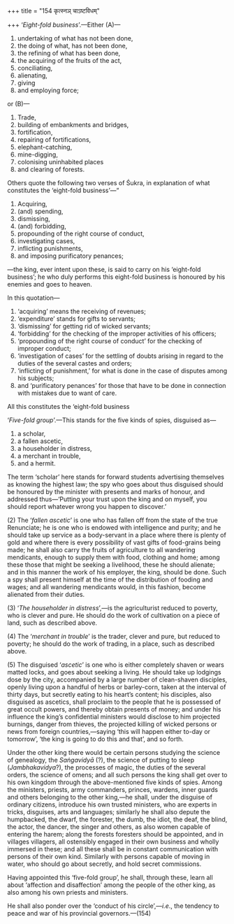+++
title = "154 कृत्स्नञ् चाऽष्टविधम्"

+++
‘*Eight-fold business*’.—Either (A)—

1.  undertaking of what has not been done,
2.  the doing of what, has not been done,
3.  the refining of what has been done,
4.  the acquiring of the fruits of the act,
5.  conciliating,
6.  alienating,
7.  giving
8.  and employing force;

or (B)—

1.  Trade,
2.  building of embankments and bridges,
3.  fortification,
4.  repairing of fortifications,
5.  elephant-catching,
6.  mine-digging,
7.  colonising uninhabited places
8.  and clearing of forests.

Others quote the following two verses of Śukra, in explanation of what
constitutes the ‘eight-fold business’—“

1.  Acquiring,
2.  (and) spending,
3.  dismissing,
4.  (and) forbidding,
5.  propounding of the right course of conduct,
6.  investigating cases,
7.  inflicting punishments,
8.  and imposing purificatory penances;

—the king, ever intent upon these, is said to carry on his ‘eight-fold
business’; he who duly performs this eight-fold business is honoured by
his enemies and goes to heaven.

In this quotation—

1.  ‘acquiring’ means the receiving of revenues;
2.  ‘expenditure’ stands for gifts to servants;
3.  ‘dismissing’ for getting rid of wicked servants;
4.  ‘forbidding’ for the checking of the improper activities of his
    officers;
5.  ‘propounding of the right course of conduct’ for the checking of
    improper conduct;
6.  ‘investigation of cases’ for the settling of doubts arising in
    regard to the duties of the several castes and orders;
7.  ‘inflicting of punishment,’ for what is done in the case of disputes
    among his subjects;
8.  and ‘purificatory penances’ for those that have to be done in
    connection with mistakes due to want of care.

All this constitutes the ‘eight-fold business

‘*Five-fold group*’.—This stands for the five kinds of spies, disguised
as—

1.  a scholar,
2.  a fallen ascetic,
3.  a householder in distress,
4.  a merchant in trouble,
5.  and a hermit.

The term ‘scholar’ here stands for forward students advertising
themselves as knowing the highest law; the spy who goes about thus
disguised should be honoured by the minister with presents and marks of
honour, and addressed thus—‘Putting your trust upon the king and on
myself, you should report whatever wrong you happen to discover.’

\(2\) The ‘*fallen ascetic*’ is one who has fallen off from the state of
the true Renunciate; he is one who is endowed with intelligence and
purity; and he should take up service as a body-servant in a place where
there is plenty of gold and where there is every possibility of vast
gifts of food-grains being made; he shall also carry the fruits of
agriculture to all wandering mendicants, enough to supply them with
food, clothing and home; among these those that might be seeking a
livelihood, these he should alienate; and in this manner the work of his
employer, the king, should be done. Such a spy shall present himself at
the time of the distribution of fooding and wages; and all wandering
mendicants would, in this fashion, become alienated from their duties.

\(3\) ‘*The householder in distress*’,—is the agriculturist reduced to
poverty, who is clever and pure. He should do the work of cultivation on
a piece of land, such as described above.

\(4\) The ‘*merchant in trouble*’ is the trader, clever and pure, but
reduced to poverty; he should do the work of trading, in a place, such
as described above.

\(5\) The disguised ‘*ascetic*’ is one who is either completely shaven
or wears matted locks, and goes about seeking a living. He should take
up lodgings dose by the city, accompanied by a large number of
clean-shaven disciples, openly living upon a handful of herbs or
barley-corn, taken at the interval of thirty days, but secretly eating
to his heart’s content; his disciples, also disguised as ascetics, shall
proclaim to the people that he is possessed of great occult powers, and
thereby obtain presents of money; and under his influence the king’s
confidential ministers would disclose to him projected burnings, danger
from thieves, the projected killing of wicked persons or news from
foreign countries,—saying ‘this will happen either to-day or tomorrow’,
‘the king is going to do this and that’, and so forth.

Under the other king there would be certain persons studying the science
of genealogy, the *Saṅgavidyā* (?), the science of putting to sleep
(*Jambhakavidya*?), the processes of magic, the duties of the several
orders, the science of omens; and all such persons the king shall get
over to his own kingdom through the above-mentioned five kinds of spies.
Among the ministers, priests, army commanders, princes, wardens, inner
guards and others belonging to the other king,—he shall, under the
disguise of ordinary citizens, introduce his own trusted ministers, who
are experts in tricks, disguises, arts and languages; similarly he shall
also depute the humpbacked, the dwarf, the forester, the dumb, the
idiot, the deaf, the blind, the actor, the dancer, the singer and
others, as also women capable of entering the harem; along the forests
foresters should be appointed, and in villages villagers, all ostensibly
engaged in their own business and wholly immersed in these; and all
these shall be in constant communication with persons of their own kind.
Similarly with persons capable of moving in water, who should go about
secretly, and hold secret commissions.

Having appointed this ‘five-fold group’, he shall, through these, learn
all about ‘affection and disaffection’ among the people of the other
king, as also among his own priests and ministers.

He shall also ponder over the ‘conduct of his circle’,—*i.e*., the
tendency to peace and war of his provincial governors.—(154)


